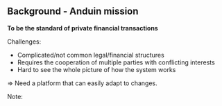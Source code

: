 ##  Background - Anduin mission

**To be the standard of private financial transactions**

Challenges:
  * Complicated/not common legal/financial structures
  * Requires the cooperation of multiple parties with conflicting interests
  * Hard to see the whole picture of how the system works

  => Need a platform that can easily adapt to changes.

Note:
